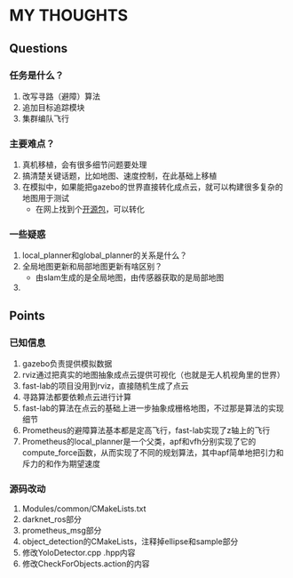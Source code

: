 # MY THOUGHTS

## Questions

### 任务是什么？

1. 改写寻路（避障）算法
2. 追加目标追踪模块
3. 集群编队飞行

### 主要难点？

1. 真机移植，会有很多细节问题要处理
2. 搞清楚关键话题，比如地图、速度控制，在此基础上移植
3. 在模拟中，如果能把gazebo的世界直接转化成点云，就可以构建很多复杂的地图用于测试
   - 在网上找到个[开源包](https://github.com/laboshinl/loam_velodyne)，可以转化

### 一些疑惑

1. local_planner和global_planner的关系是什么？
2. 全局地图更新和局部地图更新有啥区别？
   - 由slam生成的是全局地图，由传感器获取的是局部地图
3. 

## Points

### 已知信息

1. gazebo负责提供模拟数据
2. rviz通过把真实的地图抽象成点云提供可视化（也就是无人机视角里的世界）
3. fast-lab的项目没用到rviz，直接随机生成了点云
4. 寻路算法都要依赖点云进行计算
5. fast-lab的算法在点云的基础上进一步抽象成栅格地图，不过那是算法的实现细节
6. Prometheus的避障算法基本都是定高飞行，fast-lab实现了z轴上的飞行
7. Prometheus的local_planner是一个父类，apf和vfh分别实现了它的compute_force函数，从而实现了不同的规划算法，其中apf简单地把引力和斥力的和作为期望速度

### 源码改动

1. Modules/common/CMakeLists.txt
2. darknet_ros部分
3. prometheus_msg部分
4. object_detection的CMakeLists，注释掉ellipse和sample部分
5. 修改YoloDetector.cpp .hpp内容
6. 修改CheckForObjects.action的内容
